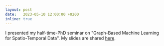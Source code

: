 ```yaml
---
layout: post
date:   2023-05-10 12:00:00 +0200
inline: true
---
```

I presented my half-time-PhD seminar on "Graph-Based Machine Learning for Spatio-Temporal Data". My slides are shared [here](/assets/pdf/halftime_slides.pdf).
